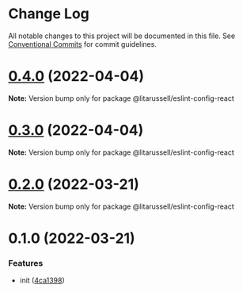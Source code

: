 # Change Log

All notable changes to this project will be documented in this file.
See [Conventional Commits](https://conventionalcommits.org) for commit guidelines.

# [0.4.0](https://github.com/litarussell/eslint-config/compare/v0.3.0...v0.4.0) (2022-04-04)

**Note:** Version bump only for package @litarussell/eslint-config-react





# [0.3.0](https://github.com/litarussell/eslint-config/compare/v0.2.0...v0.3.0) (2022-04-04)

**Note:** Version bump only for package @litarussell/eslint-config-react





# [0.2.0](https://github.com/litarussell/eslint-config/compare/v0.1.0...v0.2.0) (2022-03-21)

**Note:** Version bump only for package @litarussell/eslint-config-react





# 0.1.0 (2022-03-21)


### Features

* init ([4ca1398](https://github.com/litarussell/eslint-config/commit/4ca13985cde6fd7cef470c1ea3eada91342a9ff8))
